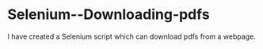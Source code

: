 # Selenium--Downloading-pdfs
I have created a Selenium script which can download pdfs from a webpage.
